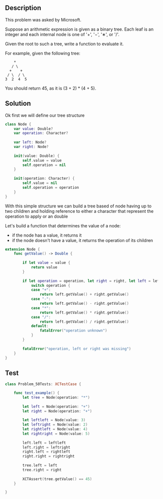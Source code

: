 ## Description

This problem was asked by Microsoft.

Suppose an arithmetic expression is given as a binary tree. Each leaf is an integer and each internal node is one of '+', '−', '∗', or '/'.

Given the root to such a tree, write a function to evaluate it.

For example, given the following tree:

```
    *
   / \
  +    +
 / \  / \
3  2  4  5
```

You should return 45, as it is (3 + 2) * (4 + 5).

## Solution

Ok first we will define our tree structure

```swift
class Node {
    var value: Double?
    var operation: Character?
    
    var left: Node?
    var right: Node?
    
    init(value: Double) {
        self.value = value
        self.operation = nil
    }
    
    init(operation: Character) {
        self.value = nil
        self.operation = operation
    }
}
```

With this simple structure we can build a tree based of node having up to two children and holding reference to either a character that represent the operation to apply or an double
 
Let's build a function that determines the value of a node:

- if the node has a value, it returns it
- if the node doesn't have a value, it returns the operation of its children

```swift
extension Node {
    func getValue() -> Double {
        
        if let value = value {
            return value
        }
        
        if let operation = operation, let right = right, let left = left {
            switch operation {
            case "+":
                return left.getValue() + right.getValue()
            case "-":
                return left.getValue() - right.getValue()
            case "*":
                return left.getValue() * right.getValue()
            case "/":
                return left.getValue() / right.getValue()
            default:
                fatalError("operation unknown")
            }
        }
        
        fatalError("operation, left or right was missing")
    }
}
```

## Test

```swift
class Problem_50Tests: XCTestCase {

    func test_example() {
        let tree = Node(operation: "*")
        
        let left = Node(operation: "+")
        let right = Node(operation: "+")
        
        let leftleft = Node(value: 3)
        let leftright = Node(value: 2)
        let rightleft = Node(value: 4)
        let rightright = Node(value: 5)
        
        left.left = leftleft
        left.right = leftright
        right.left = rightleft
        right.right = rightright
        
        tree.left = left
        tree.right = right
        
        XCTAssert(tree.getValue() == 45)
    }

}
```